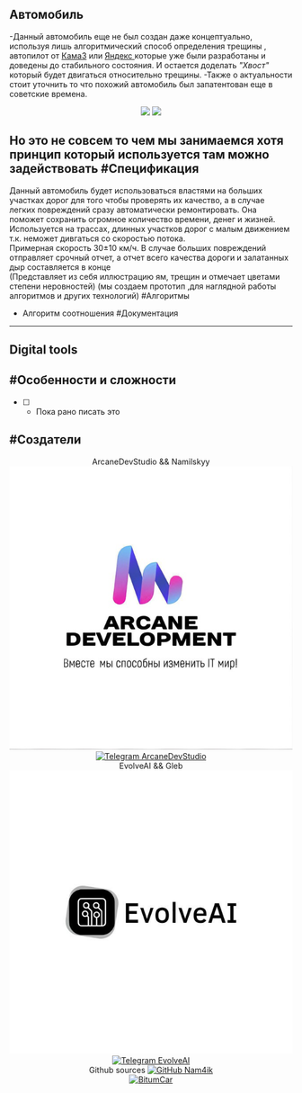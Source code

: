 Автомобиль
----------

-Данный автомобиль еще не был создан даже концептуально, используя лишь алгоритмический способ определения трещины , автопилот от [КамаЗ](https://auto.rambler.ru/news/50918842-bez-voditelya-i-ustalosti-chto-predstavlyayut-iz-sebya-novye-bespilotnye-kamazy/?ysclid=m1c4v3ml5e610688436) или [Яндекс ](https://ru.wikipedia.org/wiki/%D0%91%D0%B5%D1%81%D0%BF%D0%B8%D0%BB%D0%BE%D1%82%D0%BD%D1%8B%D0%B5_%D0%B0%D0%B2%D1%82%D0%BE%D0%BC%D0%BE%D0%B1%D0%B8%D0%BB%D0%B8_%D0%AF%D0%BD%D0%B4%D0%B5%D0%BA%D1%81%D0%B0)
которые уже были разработаны и доведены до стабильного состояния. И остается доделать _"Хвост"_ который будет двигаться относительно трещины. 
-Также о актуальности стоит уточнить то что похожий автомобиль был запатентован еще в советские времена.


<head>
<p align= center>
<img src = "https://avatars.mds.yandex.net/i?id=66d543914733bd2175424708e92da725-5209552-images-taas-consumers&ref=patents&n=13" ,width=100, height = 155>
<img src = "https://avatars.mds.yandex.net/i?id=fe7dbf0732c3fd7819e2ba463d7730c7-5253377-images-taas-consumers&ref=patents&n=13" ,width=100, height = 155>
</p>
</head>


Но это не совсем то чем мы занимаемся хотя принцип который используется там можно задействовать
#Спецификация 
-------------------------
Данный автомобиль будет использоваться властями на больших участках дорог для того чтобы проверять их качество, а в случае легких повреждений сразу автоматически ремонтировать. Она поможет сохранить огромное количество времени, денег и жизней. </br>
Используется на трассах, длинных участков дорог с малым движением т.к. неможет дивгаться со скоростью потока. </br> Примерная скорость 30±10 км/ч. В случае больших повреждений отправляет срочный отчет, а отчет всего качества дороги и залатанных дыр составляется в конце </br> (Представляет из себя иллюстрацию ям, трещин и отмечает  цветами степени неровностей)
(мы создаем прототип ,для наглядной работы алгоритмов и других технологий)
#Алгоритмы 
- Алгоритм соотношения 
#Документация
-------------------------
Digital tools
-------------------------

<p align = center>
 <a href = https://sillicons.dev/icons?i=dotnet,py,ts,aiscript, docker, nodejs, arduino>
 </a>
 </p>


#Особенности и сложности
--------------------------

- [  ] - Пока рано писать это

#Создатели
--------------------------

<body>
<p align="center">
    ArcaneDevStudio && Namilskyy
    <img src="/images/ArcaneDevStudio.jpg" alt="ArcaneDevStudio">
    <a href="https://t.me/ArcaneDevStudio">
        <img src="https://img.shields.io/badge/Telegram-%232CA5E0.svg?style=for-the-badge&logo=telegram&logoColor=white" alt="Telegram ArcaneDevStudio">
    </a>
    <br>
    EvolveAI && Gleb
    <img src="/images/EvolveAI.jpg" alt="EvolveAI">
    <a href="https://t.me/Evovle_AI">
        <img src="https://img.shields.io/badge/Telegram-%232CA5E0.svg?style=for-the-badge&logo=telegram&logoColor=white" alt="Telegram EvolveAI">
    </a>
    <br>
    Github sources
    <a href="https://GitHub.com/Nam4ik">
        <img src="https://img.shields.io/badge/GitHub-%0D1119.svg?style=for-the-badge&logo=GitHub&logoColor=white" alt="GitHub Nam4ik">
    </a>
    <br>
    <a href="https://Github.com/Nam4ik/BitumCar">
        <img src="https://github-readme-stats.vercel.app/api/pin/?username=Namilskyy&repo=BitumCar" alt="BitumCar">
    </a>
</p>
</body>
